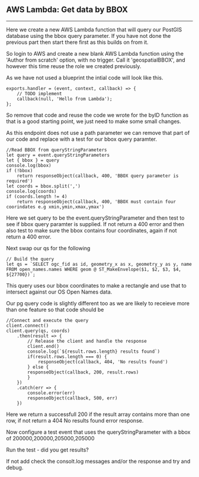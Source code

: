 AWS Lambda: Get data by BBOX
----------------------------
----------------------------

Here we create a new AWS Lambda function that will query our PostGIS database using the bbox query parameter. If you have not done the previous part then start there first as this builds on from it.

So login to AWS and create a new blank AWS Lambda function using the 'Author from scratch' option, with no trigger. Call it 'geospatialBBOX', and however this time reuse the role we created previously.

As we have not used a blueprint the intial code will look like this.

```
exports.handler = (event, context, callback) => {
    // TODO implement
    callback(null, 'Hello from Lambda');
};
```

So remove that code and reuse the code we wrote for the byID function as that is a good starting point, we just need to make some small changes.

As this endpoint does not use a path parameter we can remove that part of our code and replace with a test for our bbox query paramter.

```
//Read BBOX from queryStringParameters
let query = event.queryStringParameters
let { bbox } = query
console.log(bbox)
if (!bbox)
    return responseObject(callback, 400, 'BBOX query parameter is required')
let coords = bbox.split(',')
console.log(coords)
if (coords.length != 4)
    return responseObject(callback, 400, 'BBOX must contain four coorindates e.g xmin,ymin,xmax,ymax')
```

Here we set query to be the event.queryStringParameter and then test to see if bbox query paramter is supplied. If not return a 400 error and then also test to make sure the bbox contains four coordinates, again if not return a 400 error.

Next swap our qs for the following

```
// Build the query
let qs = `SELECT ogc_fid as id, geometry_x as x, geometry_y as y, name FROM open_names.names WHERE geom @ ST_MakeEnvelope($1, $2, $3, $4, ${27700})`;
```

This query uses our bbox coordinates to make a rectangle and use that to intersect against our OS Open Names data.

Our pg query code is slightly different too as we are likely to receieve more than one feature so that code should be

```
//Connect and execute the query
client.connect()
client.query(qs, coords)
    .then(result => {
        // Release the client and handle the response
        client.end()
        console.log(`${result.rows.length} results found`)
        if(result.rows.length === 0) {
            responseObject(callback, 404, 'No results found')
        } else {
        responseObject(callback, 200, result.rows)
        }
    })
    .catch(err => {
        console.error(err)
        responseObject(callback, 500, err)
    })
```

Here we return a successfull 200 if the result array contains more than one row, if not return a 404 No results found error response.

Now configure a test event that uses the queryStringParameter with a bbox of 200000,200000,205000,205000

Run the test - did you get results?

If not add check the consolt.log messages and/or the response and try and debug.

